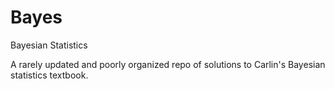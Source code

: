 # Bayes
Bayesian Statistics 

A rarely updated and poorly organized repo of solutions to Carlin's Bayesian statistics textbook.
